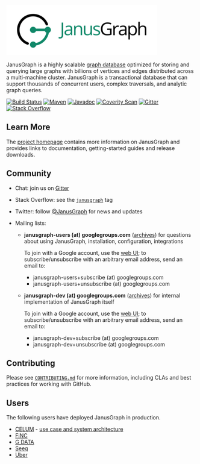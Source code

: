 ![JanusGraph logo](janusgraph.png)

JanusGraph is a highly scalable [graph database](http://en.wikipedia.org/wiki/Graph_database)
optimized for storing and querying large graphs with billions of vertices and edges
distributed across a multi-machine cluster. JanusGraph is a transactional database that
can support thousands of concurrent users, complex traversals, and analytic graph queries.

[![Build Status][travis-shield]][travis-link]
[![Maven][maven-shield]][maven-link]
[![Javadoc][javadoc-shield]][javadoc-link]
[![Coverity Scan][coverity-shield]][coverity-link]
[![Gitter][gitter-shield]][gitter-link]
[![Stack Overflow][stackoverflow-shield]][stackoverflow-link]

[travis-shield]: https://travis-ci.org/JanusGraph/janusgraph.svg?branch=master
[travis-link]: https://travis-ci.org/JanusGraph/janusgraph
[maven-shield]: https://img.shields.io/maven-central/v/org.janusgraph/janusgraph-core.svg
[maven-link]: https://search.maven.org/#search%7Cga%7C1%7Corg.janusgraph
[javadoc-shield]: https://javadoc.io/badge/org.janusgraph/janusgraph-core.svg?color=blue
[javadoc-link]: https://javadoc.io/doc/org.janusgraph/janusgraph-core
[coverity-shield]: https://img.shields.io/coverity/scan/janusgraph-janusgraph.svg
[coverity-link]: https://scan.coverity.com/projects/janusgraph-janusgraph
[gitter-shield]: https://img.shields.io/gitter/room/janusgraph/janusgraph.svg
[gitter-link]: https://gitter.im/janusgraph/janusgraph
[stackoverflow-shield]: https://img.shields.io/badge/stackoverflow-janusgraph-blue.svg
[stackoverflow-link]: https://stackoverflow.com/questions/tagged/janusgraph

## Learn More

The [project homepage](http://janusgraph.org) contains more information on JanusGraph and
provides links to documentation, getting-started guides and release downloads.

## Community

* Chat: join us on [Gitter](https://gitter.im/JanusGraph/janusgraph)

* Stack Overflow: see the
  [`janusgraph`](https://stackoverflow.com/questions/tagged/janusgraph) tag

* Twitter: follow [@JanusGraph](https://twitter.com/JanusGraph) for news and
  updates

* Mailing lists:

  * **janusgraph-users (at) googlegroups.com**
    ([archives](https://groups.google.com/group/janusgraph-users))
    for questions about using JanusGraph, installation, configuration, integrations

    To join with a Google account, use the [web
    UI](https://groups.google.com/forum/#!forum/janusgraph-users/join); to
    subscribe/unsubscribe with an arbitrary email address, send an email to:

    * janusgraph-users+subscribe (at) googlegroups.com
    * janusgraph-users+unsubscribe (at) googlegroups.com

  * **janusgraph-dev (at) googlegroups.com**
    ([archives](https://groups.google.com/group/janusgraph-dev))
    for internal implementation of JanusGraph itself

    To join with a Google account, use the [web
    UI](https://groups.google.com/forum/#!forum/janusgraph-dev/join); to
    subscribe/unsubscribe with an arbitrary email address, send an email to:

    * janusgraph-dev+subscribe (at) googlegroups.com
    * janusgraph-dev+unsubscribe (at) googlegroups.com

## Contributing

Please see [`CONTRIBUTING.md`](CONTRIBUTING.md) for more information, including
CLAs and best practices for working with GitHub.

## Users

The following users have deployed JanusGraph in production.

* [CELUM](https://www.celum.com/) - [use case and system architecture](https://www.celum.com/en/graph-driven-and-reactive-architecture)
* [FiNC](https://finc.com)
* [G DATA](https://gdatasoftware.com)
* [Seeq](https://seeq.com)
* [Uber](https://uber.com)

